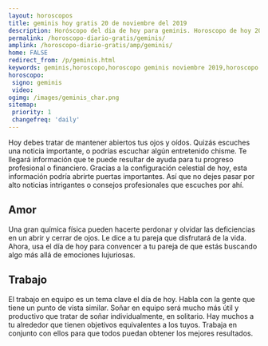 ```yaml
---
layout: horoscopos
title: geminis hoy gratis 20 de noviembre del 2019 
description: Horóscopo del dia de hoy para geminis. Horoscopo de hoy 20 de noviembre del 2019. Las predicciones de amor, trabajo, vida personal gratis.
permalink: /horoscopo-diario-gratis/geminis/
amplink: /horoscopo-diario-gratis/amp/geminis/
home: FALSE
redirect_from: /p/geminis.html
keywords: geminis,horoscopo,horoscopo geminis noviembre 2019,horoscopo geminis hoy,tarot geminis noviembre 2019,horoscopo geminis,tarot geminis hoy,horoscopo de hoy,horoscopo diario,tarot del amor,horoscopo de hoy geminis,horoscopo diario del tarot, Horoscopo de hoy geminis 20 de noviembre del 2019,horóscopo del día,signos zodiacales 2019, el horoscopo de hoy
horoscopo:
 signo: geminis
 video:  
ogimg: /images/geminis_char.png
sitemap:
 priority: 1
 changefreq: 'daily'
---
```



Hoy debes tratar de mantener abiertos tus ojos y oídos. Quizás escuches una noticia importante, o podrías escuchar algún entretenido chisme. Te llegará información que te puede resultar de ayuda para tu progreso profesional o financiero. Gracias a la configuración celestial de hoy, esta información podría abrirte puertas importantes. Así que no dejes pasar por alto noticias intrigantes o consejos profesionales que escuches por ahí.

## Amor

Una gran química física pueden hacerte perdonar y olvidar las deficiencias en un abrir y cerrar de ojos. Le dice a tu pareja que disfrutará de la vida. Ahora, usa el día de hoy para convencer a tu pareja de que estás buscando algo más allá de emociones lujuriosas.

## Trabajo

El trabajo en equipo es un tema clave el día de hoy. Habla con la gente que tiene un punto de vista similar. Soñar en equipo será mucho más útil y productivo que tratar de soñar individualmente, en solitario. Hay muchos a tu alrededor que tienen objetivos equivalentes a los tuyos. Trabaja en conjunto con ellos para que todos puedan obtener los mejores resultados.